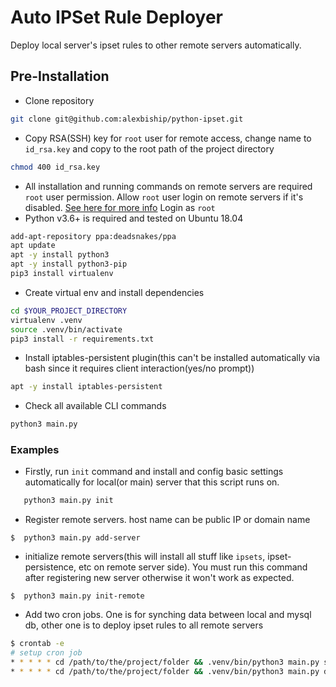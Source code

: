 # Auto IPSet Rule Deployer
Deploy local server's ipset rules to other remote servers automatically.
## Pre-Installation
-  Clone repository
```bash
git clone git@github.com:alexbiship/python-ipset.git
```
-  Copy RSA(SSH) key for `root` user for remote access, change name to `id_rsa.key` and copy to the root path of the project directory
```bash
chmod 400 id_rsa.key
```
-  All installation and running commands on remote servers are required `root` user permission. Allow `root` user login on remote servers if it's disabled. [See here for more info](https://www.knot35.com/how-to-permanently-enable-root-access-on-aws-ec2-instance/)  Login as `root` 
-  Python v3.6+ is required and tested on Ubuntu 18.04
```bash
add-apt-repository ppa:deadsnakes/ppa
apt update
apt -y install python3
apt -y install python3-pip
pip3 install virtualenv
```
-  Create virtual env and install dependencies
```bash
cd $YOUR_PROJECT_DIRECTORY
virtualenv .venv
source .venv/bin/activate
pip3 install -r requirements.txt
```
- Install iptables-persistent plugin(this can't be installed automatically via bash since it requires client interaction(yes/no prompt))
```bash
apt -y install iptables-persistent
```
- Check all available CLI commands
 ```bash
python3 main.py
 ```
 ### Examples
- Firstly, run `init` command and install and config basic settings automatically for local(or main) server that this script runs on.
 ```bash
    python3 main.py init
 ```
- Register remote servers. host name can be public IP or domain name
 ```
 $  python3 main.py add-server
 ```
- initialize remote servers(this will install all stuff like `ipsets`, ipset-persistence, etc on remote server side). You must run this command after registering new server otherwise it won't work as expected.
 ```
 $  python3 main.py init-remote
 ```
- Add two cron jobs. One is for synching data between local and mysql db, other one is to deploy ipset rules to all remote servers
 ```bash
$ crontab -e
# setup cron job
* * * * * cd /path/to/the/project/folder && .venv/bin/python3 main.py sync
* * * * * cd /path/to/the/project/folder && .venv/bin/python3 main.py deploy
 ```